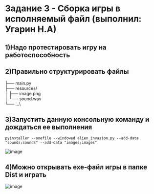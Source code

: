 # Задание 3 - Сборка игры в исполняемый файл (выполнил: Угарин Н.А)

## 1)Надо протестировать игру на работоспособность

## 2)Правильно структурировать файлы

├── main.py\
├── resources/\
│ ├── image.png\
│ └── sound.wav\
└── ...\

## 3)Запустить данную консольную команду и дождаться ее выполнения
```
pyinstaller --onefile --windowed alien_invasion.py --add-data "sounds;sounds" --add-data "images;images"
```

![image](https://github.com/user-attachments/assets/1a5370bc-7f10-4f98-a9c2-ca24e6e61019)

## 4)Можно открывать exe-файл игры в папке Dist и играть

![image](https://github.com/user-attachments/assets/9f4ea896-0741-4795-a877-22059c12a889)
